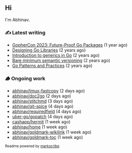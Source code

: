 ## Hi

I'm Abhinav.

### ✍️ Latest writing


- [GopherCon 2023: Future-Proof Go Packages](https://abhinavg.net/2023/09/27/future-proof-packages/) (1 year ago)
- [Designing Go Libraries](https://abhinavg.net/2022/12/06/designing-go-libraries/) (2 years ago)
- [Introduction to generics in Go](https://abhinavg.net/2022/11/23/generics-intro/) (2 years ago)
- [Bare minimum semantic versioning](https://abhinavg.net/2022/11/07/semver/) (2 years ago)
- [Go Patterns and Practices](https://abhinavg.net/2022/09/19/go-patterns-and-practices-talk/) (2 years ago)

### 🪵 Ongoing work


- [abhinav/tmux-fastcopy](https://github.com/abhinav/tmux-fastcopy) (2 days ago)
- [abhinav/doc2go](https://github.com/abhinav/doc2go) (2 days ago)
- [abhinav/stitchmd](https://github.com/abhinav/stitchmd) (3 days ago)
- [abhinav/git-spice](https://github.com/abhinav/git-spice) (4 days ago)
- [abhinav/requiredfield](https://github.com/abhinav/requiredfield) (4 days ago)
- [uber-go/gopatch](https://github.com/uber-go/gopatch) (4 days ago)
- [cashapp/hermit](https://github.com/cashapp/hermit) (1 week ago)
- [abhinav/home](https://github.com/abhinav/home) (1 week ago)
- [abhinav/goldmark-wikilink](https://github.com/abhinav/goldmark-wikilink) (1 week ago)
- [abhinav/goldmark-toc](https://github.com/abhinav/goldmark-toc) (1 week ago)

<sub>Readme powered by [markscribe](https://github.com/muesli/markscribe).</sub>
